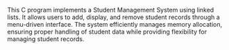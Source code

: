 This C program implements a Student Management System using linked lists. It allows users to add, display, and remove student records through a menu-driven interface. The system efficiently manages memory allocation, ensuring proper handling of student data while providing flexibility for managing student records.
